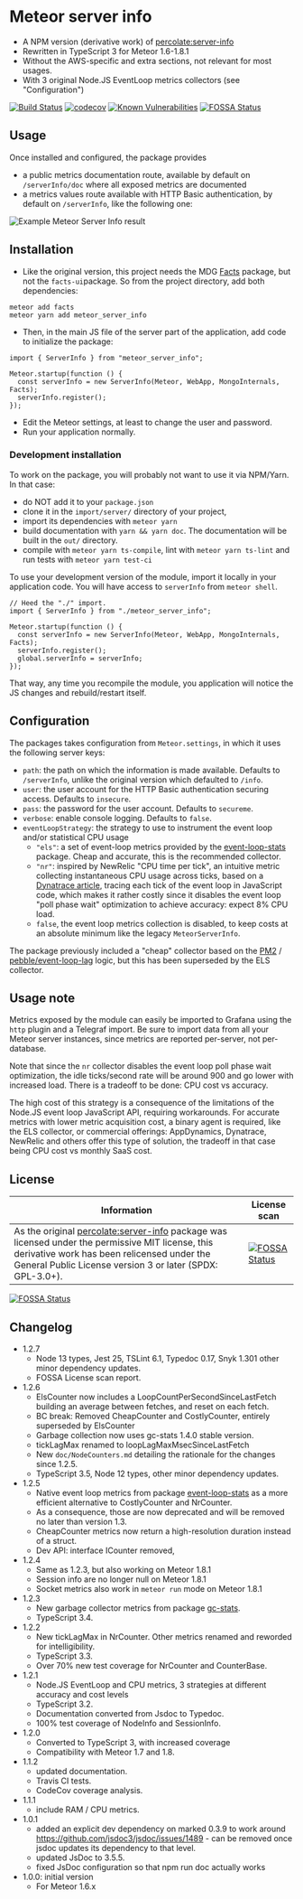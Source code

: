 # Meteor server info

- A NPM version (derivative work) of [percolate:server-info]
- Rewritten in TypeScript 3 for Meteor 1.6-1.8.1
- Without the AWS-specific and extra sections, not relevant for most usages.
- With 3 original Node.JS EventLoop metrics collectors (see "Configuration")

[![Build Status](https://travis-ci.org/fgm/meteor_server_info.svg?branch=master)](https://travis-ci.org/fgm/meteor_server_info)
[![codecov](https://codecov.io/gh/fgm/meteor_server_info/branch/master/graph/badge.svg)](https://codecov.io/gh/fgm/meteor_server_info)
[![Known Vulnerabilities](https://snyk.io/test/github/fgm/meteor_server_info/badge.svg?targetFile=package.json)](https://snyk.io/test/github/fgm/meteor_server_info?targetFile=package.json)
[![FOSSA Status](https://app.fossa.io/api/projects/git%2Bgithub.com%2Ffgm%2Fmeteor_server_info.svg?type=shield)](https://app.fossa.io/projects/git%2Bgithub.com%2Ffgm%2Fmeteor_server_info?ref=badge_shield)

## Usage

Once installed and configured, the package provides

- a public metrics documentation route, available by default on
  `/serverInfo/doc` where all exposed metrics are documented
- a metrics values route available with HTTP Basic authentication, by
  default on `/serverInfo`, like the following one:

![Example Meteor Server Info result](screenshot.png)


## Installation

- Like the original version, this project needs the MDG [Facts] package, but not
the `facts-ui`package. So from the project directory, add both dependencies:
```
meteor add facts
meteor yarn add meteor_server_info
```
- Then, in the main JS file of the server part of the application, add code to
  initialize the package:

```
import { ServerInfo } from "meteor_server_info";

Meteor.startup(function () {
  const serverInfo = new ServerInfo(Meteor, WebApp, MongoInternals, Facts);
  serverInfo.register();
});
```

- Edit the Meteor settings, at least to change the user and password.
- Run your application normally.

### Development installation

To work on the package, you will probably not want to use it via NPM/Yarn. In
that case:

- do NOT add it to your `package.json`
- clone it in the `import/server/` directory of your project,
- import its dependencies with `meteor yarn`
- build documentation with `yarn && yarn doc`. The documentation will be built
  in the `out/` directory.
- compile with `meteor yarn ts-compile`, lint with `meteor yarn ts-lint` and
  run tests with `meteor yarn test-ci`

To use your development version of the module, import it locally in your
application code. You will have access to `serverInfo` from `meteor shell`.

```
// Heed the "./" import.
import { ServerInfo } from "./meteor_server_info";

Meteor.startup(function () {
  const serverInfo = new ServerInfo(Meteor, WebApp, MongoInternals, Facts);
  serverInfo.register();
  global.serverInfo = serverInfo;
});
```

That way, any time you recompile the module, you application will notice the JS
changes and rebuild/restart itself.


## Configuration

The packages takes configuration from `Meteor.settings`, in which it uses the
following server keys:

- `path`: the path on which the information is made available. Defaults to
  `/serverInfo`, unlike the original version which defaulted to `/info`.
- `user`: the user account for the HTTP Basic authentication securing access.
  Defaults to `insecure`.
- `pass`: the password for the user account. Defaults to `secureme`.
- `verbose`: enable console logging. Defaults to `false`.
- `eventLoopStrategy`: the strategy to use to instrument the event loop and/or
  statistical CPU usage
  - `"els"`: a set of event-loop metrics provided by the [event-loop-stats]
    package. Cheap and accurate, this is the recommended collector. 
  - `"nr"`: inspired by NewRelic "CPU time per tick", an intuitive metric
    collecting instantaneous CPU usage across ticks, based on a [Dynatrace article], 
    tracing each tick of the event loop in JavaScript code, which makes it
    rather costly since it disables the event loop "poll phase wait" optimization
    to achieve accuracy: expect 8% CPU load. 
  - `false`, the event loop metrics collection is disabled, to keep costs at an
    absolute minimum like the legacy `MeteorServerInfo`.

The package previously included a "cheap" collector based on the [PM2] / [pebble/event-loop-lag]
logic, but this has been superseded by the ELS collector. 

[event-loop-stats]: https://www.npmjs.com/package/event-loop-stats
[pebble/event-loop-lag]: https://github.com/pebble/event-loop-lag
[percolate:server-info]: https://atmospherejs.com/percolate/server-info
[PM2]: https://github.com/keymetrics/pmx/blob/1.3/lib/default_probes/pacemaker.js
[Facts]: https://atmospherejs.com/meteor/facts
[screenshot]: screenshot-todos.png
[Dynatrace article]: https://medium.com/the-node-js-collection/what-you-should-know-to-really-understand-the-node-js-event-loop-and-its-metrics-c4907b19da4c


## Usage note

Metrics exposed by the module can easily be imported to Grafana using the `http`
plugin and a Telegraf import. Be sure to import data from all your Meteor server
instances, since metrics are reported per-server, not per-database.

Note that since the `nr` collector disables the event loop poll phase wait
optimization, the idle ticks/second rate will be around 900 and go lower with
increased load. There is a tradeoff to be done: CPU cost vs accuracy.

The high cost of this strategy is a consequence of the limitations of the
Node.JS event loop JavaScript API, requiring workarounds. For accurate metrics
with lower metric acquisition cost, a binary agent is required, like the ELS
collector, or commercial offerings: AppDynamics, Dynatrace, NewRelic and others
offer this type of solution, the tradeoff in that case being CPU cost vs monthly
SaaS cost.


## License

| Information | License scan |
|---------------------|--------------|
| As the original [percolate:server-info] package was licensed under the permissive MIT license, this derivative work has been relicensed under the General Public License version 3 or later (SPDX: GPL-3.0+). |  [![FOSSA Status](https://app.fossa.io/api/projects/git%2Bgithub.com%2Ffgm%2Fmeteor_server_info.svg?type=large)](https://app.fossa.io/projects/git%2Bgithub.com%2Ffgm%2Fmeteor_server_info?ref=badge_large) |

[![FOSSA Status](https://app.fossa.io/api/projects/git%2Bgithub.com%2Ffgm%2Fmeteor_server_info.svg?type=large)](https://app.fossa.io/projects/git%2Bgithub.com%2Ffgm%2Fmeteor_server_info?ref=badge_large)

## Changelog

* 1.2.7
  * Node 13 types, Jest 25, TSLint 6.1, Typedoc 0.17, Snyk 1.301 other minor dependency updates.
  * FOSSA License scan report.
* 1.2.6
  * ElsCounter now includes a LoopCountPerSecondSinceLastFetch building an average
    between fetches, and reset on each fetch.
  * BC break: Removed CheapCounter and CostlyCounter, entirely superseded by ElsCounter
  * Garbage collection now uses gc-stats 1.4.0 stable version.
  * tickLagMax renamed to loopLagMaxMsecSinceLastFetch
  * New `doc/NodeCounters.md` detailing the rationale for the changes since 1.2.5.
  * TypeScript 3.5, Node 12 types, other minor dependency updates.
* 1.2.5
  * Native event loop metrics from package [event-loop-stats](https://github.com/bripkens/event-loop-stats)
    as a more efficient alternative to CostlyCounter and NrCounter.
  * As a consequence, those are now deprecated and will be removed no later than
    version 1.3.
  * CheapCounter metrics now return a high-resolution duration instead of a struct.
  * Dev API: interface ICounter removed,
* 1.2.4
  * Same as 1.2.3, but also working on Meteor 1.8.1
  * Session info are no longer null on Meteor 1.8.1
  * Socket metrics also work in `meteor run` mode on Meteor 1.8.1 
* 1.2.3
  * New garbage collector metrics from package [gc-stats](https://github.com/dainis/node-gcstats).
  * TypeScript 3.4.
* 1.2.2
  * New tickLagMax in NrCounter. Other metrics renamed and reworded for intelligibility.
  * TypeScript 3.3.
  * Over 70% new test coverage for NrCounter and CounterBase.
* 1.2.1
  * Node.JS EventLoop and CPU metrics, 3 strategies at different accuracy and cost levels
  * TypeScript 3.2.
  * Documentation converted from Jsdoc to Typedoc.
  * 100% test coverage of NodeInfo and SessionInfo.
* 1.2.0
  * Converted to TypeScript 3, with increased coverage
  * Compatibility with Meteor 1.7 and 1.8.
* 1.1.2
  * updated documentation.
  * Travis CI tests.
  * CodeCov coverage analysis.
* 1.1.1
  * include RAM / CPU metrics.
* 1.0.1
  * added an explicit dev dependency on marked 0.3.9 to work around
    https://github.com/jsdoc3/jsdoc/issues/1489 - can be removed once jsdoc
    updates its dependency to that level.
  * updated JsDoc to 3.5.5.
  * fixed JsDoc configuration so that npm run doc actually works
* 1.0.0: initial version
  * For Meteor 1.6.x
